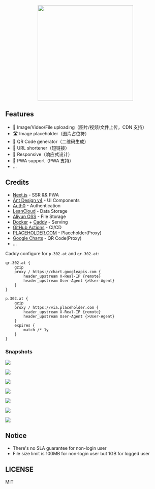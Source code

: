 <p align="center">
  <a href="https://302.at">
    <img width="300" src="https://user-images.githubusercontent.com/2230882/75623031-2aad6f80-5be1-11ea-9c67-921b79688d85.png" />
  </a>
</p>

## Features

 - 🙌 Image/Video/File uploading（图片/视频/文件上传，CDN 支持）
 - 🛣 Image placeholder（图片占位符）
 - 🤳 QR Code generator（二维码生成）
 - 🙈 URL shortener（短链接）
 - 🦅 Responsive（响应式设计）
 - 🐲 PWA support（PWA 支持）
 - ...

## Credits

 - [Next.js](https://nextjs.org/) - SSR && PWA
 - [Ant Design v4](https://ant.design/) - UI Components
 - [Auth0](https://auth0.com/) - Authentication
 - [LeanCloud](https://leancloud.app/) - Data Storage
 - [Aliyun OSS](https://www.aliyun.com/product/oss) - File Storage
 - [Docker](https://www.docker.com/) + [Caddy](https://caddyserver.com/) - Serving
 - [GitHub Actions](https://github.com/features/actions) - CI/CD
 - [PLACEHOLDER.COM](https://placeholder.com/) - Placeholder(Proxy)
 - [Google Charts](https://developers.google.com/chart/infographics/docs/qr_codes) - QR Code(Proxy)
 - ...

Caddy configure for `p.302.at` and `qr.302.at`:

```
qr.302.at {
    gzip
    proxy / https://chart.googleapis.com {
        header_upstream X-Real-IP {remote}
        header_upstream User-Agent {>User-Agent}
    }
}

p.302.at {
    gzip
    proxy / https://via.placeholder.com {
        header_upstream X-Real-IP {remote}
        header_upstream User-Agent {>User-Agent}
    }
    expires {
        match /* 1y
    }
}
```

### Snapshots

![](https://user-images.githubusercontent.com/2230882/75627267-ae7b5200-5c09-11ea-8cc9-2ece12ed0d4d.png)

![](https://user-images.githubusercontent.com/2230882/75627513-d4a1f180-5c0b-11ea-925b-fbe45ab23dd4.png)

![](https://user-images.githubusercontent.com/2230882/75627514-d5d31e80-5c0b-11ea-8ea1-0f1d7d35a62c.png)

![](https://user-images.githubusercontent.com/2230882/75627516-d7044b80-5c0b-11ea-9c49-9da71fefcc7f.png)

![](https://user-images.githubusercontent.com/2230882/75627517-d8357880-5c0b-11ea-8d0c-0e6fa6dc689a.png)

![](https://user-images.githubusercontent.com/2230882/75627519-d966a580-5c0b-11ea-9cb0-87744f882db4.png)

![](https://user-images.githubusercontent.com/2230882/75627521-da97d280-5c0b-11ea-81d1-d9c1cb96c5ad.png)


## Notice

 - There's no SLA guarantee for non-login user
 - File size limit is 100MB for non-login user but 1GB for logged user

## LICENSE

MIT